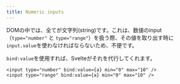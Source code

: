 ```yaml
---
title: Numeric inputs
---
```


DOMの中では、全てが文字列(string)です。これは、数値のinput（`type="number"` と `type="range"`）を扱う際、その値を取り出す時に`input.value`を使わなければならないため、不便です。

`bind:value`を使用すれば、Svelteがそれを代行してくれます。

```svelte
<input type="number" bind:value={a} min="0" max="10" />
<input type="range" bind:value={a} min="0" max="10" />
```
